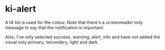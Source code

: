 # ki-alert

A t4 list is used for the colour. Note that there's a screenreader only message to say that the notification is important.

Also, I've only selected success, warning, alert, info and have not added the visual only primary, secondary, light and dark.